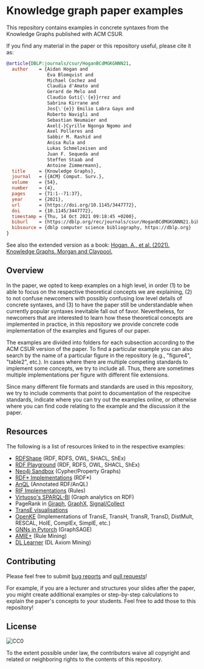 # Knowledge graph paper examples

This repository contains examples in concrete syntaxes from the Knowledge Graphs published with ACM CSUR.

If you find any material in the paper or this repository useful, please cite it as:

```bibtex
@article{DBLP:journals/csur/HoganBCdMGKGNNN21,
  author    = {Aidan Hogan and
               Eva Blomqvist and
               Michael Cochez and
               Claudia d'Amato and
               Gerard de Melo and
               Claudio Guti{\'{e}}rrez and
               Sabrina Kirrane and
               Jos{\'{e}} Emilio Labra Gayo and
               Roberto Navigli and
               Sebastian Neumaier and
               Axel{-}Cyrille Ngonga Ngomo and
               Axel Polleres and
               Sabbir M. Rashid and
               Anisa Rula and
               Lukas Schmelzeisen and
               Juan F. Sequeda and
               Steffen Staab and
               Antoine Zimmermann},
  title     = {Knowledge Graphs},
  journal   = {{ACM} Comput. Surv.},
  volume    = {54},
  number    = {4},
  pages     = {71:1--71:37},
  year      = {2021},
  url       = {https://doi.org/10.1145/3447772},
  doi       = {10.1145/3447772},
  timestamp = {Thu, 14 Oct 2021 09:18:45 +0200},
  biburl    = {https://dblp.org/rec/journals/csur/HoganBCdMGKGNNN21.bib},
  bibsource = {dblp computer science bibliography, https://dblp.org}
}
```

See also the extended version as a book: [Hogan, A., et al. (2021). Knowledge Graphs. Morgan and Claypool.](https://kgbook.org/)

## Overview

In the paper, we opted to keep examples on a high level, in order (1) to be able to focus on the respective theoretical concepts we are explaining, (2) to not confuse newcomers with possibly confusing low level details of concrete syntaxes, and (3) to have the paper still be understandable when currently popular syntaxes inevitable fall out of favor.
Nevertheless, for newcomers that are interested to learn how these theoretical concepts are implemented in practice, in this repository we provide concrete code implementation of the examples and figures of our paper.

The examples are divided into folders for each subsection according to the ACM CSUR version of the paper.
To find a particular example you can also search by the name of a particular figure in the repository (e.g., "figure4", "table2", etc.).
In cases where there are multiple competing standards to implement some concepts, we try to include all.
Thus, there are sometimes multiple implementations per figure with different file extensions.

Since many different file formats and standards are used in this repository, we try to include comments that point to documentation of the respecitve standards, indicate where you can try out the examples online, or otherwise where you can find code relating to the example and the discussion it the paper.

## Resources

The following is a list of resources linked to in the respective examples:

* [RDFShape](https://rdfshape.weso.es/) (RDF, RDFS, OWL, SHACL, ShEx)
* [RDF Playground](http://rdfplayground.dcc.uchile.cl/) (RDF, RDFS, OWL, SHACL, ShEx)
* [Neo4j Sandbox](https://sandbox.neo4j.com/) (Cypher/Property Graphs)
* [RDF* Implementations](https://github.com/w3c/rdf-star) (RDF*)
* [AnQL](https://github.com/nunolopes/anql) (Annotated RDF/AnQL)
* [RIF Implementations](https://www.w3.org/2005/rules/wiki/Implementations) (Rules)
* [Virtuoso's SPARQL-BI](https://medium.com/virtuoso-blog/graph-analytics-using-virtuosos-sparql-bi-extensions-to-sparql-5e75b4be32b3) (Graph analytics on RDF)
* PageRank in [Giraph](https://github.com/usi-systems/giraph-pagerank), [GraphX](https://spark.apache.org/docs/1.6.1/api/java/org/apache/spark/graphx/lib/PageRank.html), [Signal/Collect](https://uzh.github.io/signal-collect/)
* [TransE visualisations](http://www.ccri.com/2018/06/27/use-transe-effectively/)
* [OpenKE](https://github.com/thunlp/OpenKE) (Implementations of TransE, TransH, TransR, TransD, DistMult, RESCAL, HoIE, ComplEx, SimplE, etc.)
* [GNNs in Pytorch](https://towardsdatascience.com/hands-on-graph-neural-networks-with-pytorch-pytorch-geometric-359487e221a8) (GraphSAGE)
* [AMIE+](https://github.com/samehkamaleldin/amie_plus) (Rule Mining)
* [DL Learner](https://dl-learner.org/) (DL Axiom Mining)

## Contributing

Please feel free to submit [bug reports](https://github.com/knowledge-graphs-tutorial/examples/issues) and [pull requests](https://github.com/knowledge-graphs-tutorial/examples/pulls)!

For example, if you are a lecturer and structures your slides after the paper, you might create additional examples or step-by-step calculations to explain the paper's concepts to your students.
Feel free to add those to this repository!

## License

![CC0](https://licensebuttons.net/p/zero/1.0/88x31.png)

To the extent possible under law, the contributors waive all copyright and related or neighboring rights to the contents of this repository.
